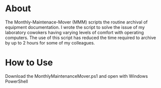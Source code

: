 # About
The Monthly-Maintenace-Mover (MMM) scripts the routine archival of equipment documentation. I wrote the script to solve the issue of my laboratory cowokers having varying levels of comfort with operating computers. The use of this script has reduced the time required to archive by up to 2 hours for some of my colleagues.

# How to Use
Download the MonthlyMaintenanceMover.ps1 and open with Windows PowerShell

